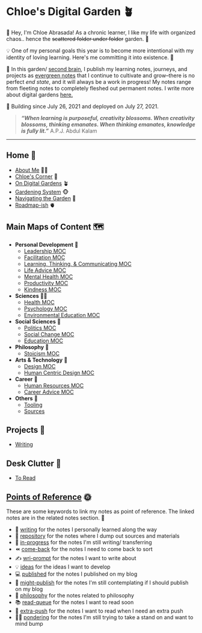 # Chloe's Digital Garden 🪴
👋 Hey, I'm Chloe Abrasada! As a chronic learner, I like my life with organized chaos.. hence the ~~scattered folder under folder~~ garden. 📁

💡 One of my personal goals this year is to become more intentional with my identity of loving learning. Here's me committing it into existence. 🌸

🧠 In this garden/ [second brain](https://fortelabs.co/blog/basboverview/), I publish my learning notes, journeys, and projects as [evergreen notes](https://mikegiannulis.com/how-to-take-evergreen-notes/) that I continue to cultivate and grow–there is no perfect *end state*, and it will always be a work in progress! My notes range from fleeting notes to completely fleshed out permanent notes. I write more about digital gardens [here.](notes/home/garden.md)

💪  Building since July 26, 2021 and deployed on July 27, 2021.

> ***“When learning is purposeful, creativity blossoms. When creativity blossoms, thinking emanates. When thinking emanates, knowledge is fully lit.”*** A.P.J. Abdul Kalam

---

## Home 🏡
- [About Me](notes/home/about.md) 🧘‍♀️
- [Chloe's Corner](notes/home/corner.md) 🥰
- [On Digital Gardens](notes/home/garden.md) 🪴
- [Gardening System](notes/home/gardening-system) 🐵
- [Navigating the Garden](notes/home/navigate.md) 🍁
- [Roadmap-ish](notes/home/roadmap.md) 🫀


## Main Maps of Content 🗺

- **Personal Development** 💪
	- [Leadership MOC](moc/leadership.md)
	- [Facilitation MOC](moc/facilitation.md)
	- [Learning, Thinking, & Communicating MOC](moc/ltc.md)
	- [Life Advice MOC](moc/life-advice.md)
	- [Mental Health MOC](moc/mental-health.md) 
	- [Productivity MOC](moc/productivity.md)
	- [Kindness MOC](moc/kindness.md)
- **Sciences** 👩‍⚕️
	- [Health MOC](moc/health.md)
	- [Psychology MOC](moc/psychology.md)
	- [Environmental Education MOC](moc/environmental-educ.md)
- **Social Sciences** 💎
	- [Politics MOC](moc/politics.md)
	- [Social Change MOC](moc/social-change.md)
	- [Education MOC](moc/education.md)
- **Philosophy** 🤲
	- [Stoicism MOC](moc/stoicism.md)
- **Arts & Technology** 🎨
	- [Design MOC](moc/design.md)
	- [Human Centric Design MOC](moc/human-centered-design.md)
- **Career** 🎃
	- [Human Resources MOC](moc/hr.md)
	- [Career Advice MOC](moc/career-advice.md)
- **Others** 🤙
	- [Tooling](moc/tooling.md)
	- [Sources](moc/sources.md)


## Projects 🌟
-  [Writing](moc/writing.md)

## Desk Clutter 🧩
- [To Read](moc/to-read.md)

## [Points of Reference](moc/por.md) 🌞
These are some keywords to link my notes as point of reference. The linked notes are in the related notes section. 🎒
- 🤩 [writing](notes/por/writing.md) for the notes I personally learned along the way
- 🐶 [repository](notes/por/repository.md) for the notes where I dump out sources and materials
- 👷‍ [in-progress](notes/por/in-progress.md) for the notes I'm still writing/ transferring
- ⏪ [come-back](notes/por/come-back.md) for the notes I need to come back to sort
- ✍️ [wri-prompt](notes/por/wri-prompt.md) for the notes I want to write about
- 💡 [ideas](notes/por/ideas.md) for the ideas I want to develop
- 💻 [published](notes/por/published.md) for the notes I published on my blog 
- 🤔 [might-publish](notes/por/might-publish.md) for the notes I'm still contemplating if I should publish on my blog
- 💭 [philosophy](notes/por/philo.md) for the notes related to philosophy 
- 📚 [read-queue](notes/por/read-queue.md) for the notes I want to read soon
- 💖 [extra-push](notes/por/extra-push.md) for the notes I want to read when I need an extra push
- 🙇‍♀️ [pondering](notes/por/pondering.md) for the notes I'm still trying to take a stand on and want to mind bump
